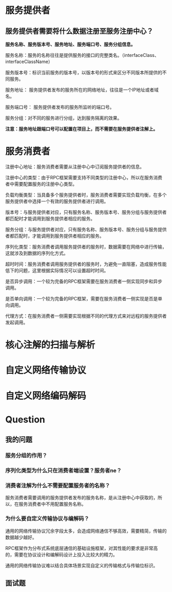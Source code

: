 # 服务提供者

## 服务提供者需要将什么数据注册至服务注册中心？

**服务名称、服务版本号、服务地址、服务端口号、服务分组信息。**

服务名称：服务的名称往往是提供服务的接口的完整类名。（interfaceClass、interfaceClassName）

服务版本号：标识当前服务的版本号，以版本号的形式来区分不同版本所提供的不同服务。

服务地址： 服务提供者发布的服务所在的网络地址，往往是一个IP地址或者域名。

服务端口号： 服务提供者发布的服务所监听的端口号。

服务分组：对不同的服务进行分组，达到服务隔离的效果。

**注意：服务地址跟端口号可以配置在项目上，而不需要在服务提供者注解上。**

# 服务消费者

注册中心地址：服务消费者需要从注册中心中订阅服务提供者的信息。

注册中心的类型：由于RPC框架需要支持不同类型的注册中心，所以在服务消费者中需要配置服务的注册中心类型。

负载均衡类型：当具备多个服务提供者时，服务消费者需要实现负载均衡，在多个服务提供者中选择一个有效的服务提供者进行调用。

版本号：与服务提供者对应，只有服务名称、服务版本号、服务分组与服务提供者都匹配时才能调用到服务提供者相应的服务。

服务分组：与服务提供者对应，只有服务名称、服务版本号、服务分组与服务提供者都匹配时，才能调用到服务提供者相应的服务。

序列化类型：服务消费者调用服务提供者的服务时，数据需要在网络中进行传输，这就涉及到数据的序列化方式。

超时时间：服务消费者调用服务提供者的服务时，为避免一直阻塞，造成服务性能低下的问题，这里根据实际情况可以设置超时时间。

是否异步调用：一个较为完备的RPC框架需要在服务消费者一侧实现同步和异步调用。

是否单向调用：一个较为完备的RPC框架，需要在服务消费者一侧实现是否是单向调用。

代理方式：在服务消费者一侧需要实现根据不同的代理方式来对远程的服务提供者发起调用。

# 核心注解的扫描与解析

# 自定义网络传输协议

# 自定义网络编码解码



















# Question

## 我的问题

### 服务分组的作用？

### 序列化类型为什么只在消费者端设置？服务者ne？

### 消费者注解为什么不需要配置服务者的名称？

服务消费者需要调用的服务提供者发布的服务名称，是从注册中心中获取的，所以，在服务消费者中不用配置服务名称。

### 为什么要自定义传输协议与编解码？

通用的网络传输协议冗余字段太多，会造成网络通信不够高效，需要精简，传输的数据越少越好。

RPC框架作为分布式系统底层通信的基础设施框架，对其性能的要求是非常高的，需要在协议设计和编解码设计上投入比较大的精力。

通用的网络传输协议难以结合具体场景实现自定义的传输格式与传输位标识。

## 面试题
